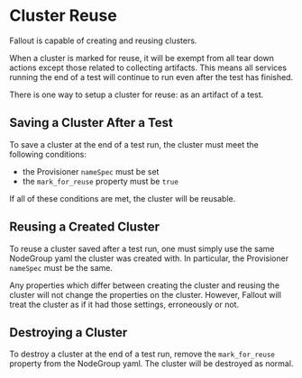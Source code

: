 # Cluster Reuse

Fallout is capable of creating and reusing clusters.

When a cluster is marked for reuse, it will be exempt from all tear down actions except those related to collecting artifacts. This means all services running the end of a test will continue to run even after the test has finished.

There is one way to setup a cluster for reuse: as an artifact of a test.

## Saving a Cluster After a Test

To save a cluster at the end of a test run, the cluster must meet the following conditions:
* the Provisioner `nameSpec` must be set
* the `mark_for_reuse` property must be `true`

If all of these conditions are met, the cluster will be reusable.

## Reusing a Created Cluster

To reuse a cluster saved after a test run, one must simply use the same NodeGroup yaml the cluster was created with. In particular, the Provisioner `nameSpec` must be the same.

Any properties which differ between creating the cluster and reusing the cluster will not change the properties on the cluster. However, Fallout will treat the cluster as if it had those settings, erroneously or not.

## Destroying a Cluster

To destroy a cluster at the end of a test run, remove the `mark_for_reuse` property from the NodeGroup yaml. The cluster will be destroyed as normal.
